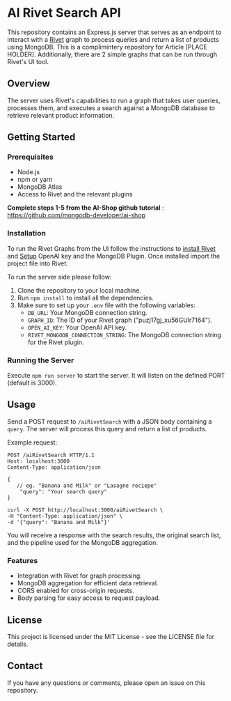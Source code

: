 # AI Rivet Search API

This repository contains an Express.js server that serves as an endpoint to interact with a [Rivet](https://rivet.ironcladapp.com/) graph to process queries and return a list of products using MongoDB. This is a complimintery repository for Article [PLACE HOLDER]. Additionally, there are 2 simple graphs that can be run through Rivet's UI tool.

## Overview

The server uses Rivet's capabilities to run a graph that takes user queries, processes them, and executes a search against a MongoDB database to retrieve relevant product information.

## Getting Started

### Prerequisites

- Node.js
- npm or yarn
- MongoDB Atlas 
- Access to Rivet and the relevant plugins

**Complete steps 1-5 from the AI-Shop github tutorial** : https://github.com/mongodb-developer/ai-shop


### Installation

To run the Rivet Graphs from the UI follow the instructions to [install Rivet](https://rivet.ironcladapp.com/docs/getting-started/installation) and [Setup](https://rivet.ironcladapp.com/docs/getting-started/setup) OpenAI key and the MongoDB Plugin. Once installed import the project file into Rivet.

To run the server side please follow:

1. Clone the repository to your local machine.
2. Run `npm install` to install all the dependencies.
3. Make sure to set up your `.env` file with the following variables:
   - `DB_URL`: Your MongoDB connection string.
   - `GRAPH_ID`: The ID of your Rivet graph ("puzj17gj_xu56GUlr7164").
   - `OPEN_AI_KEY`: Your OpenAI API key.
   - `RIVET_MONGODB_CONNECTION_STRING`: The MongoDB connection string for the Rivet plugin.

### Running the Server

Execute `npm run server` to start the server. It will listen on the defined PORT (default is 3000).

## Usage

Send a POST request to `/aiRivetSearch` with a JSON body containing a `query`. The server will process this query and return a list of products.

Example request:

```
POST /aiRivetSearch HTTP/1.1
Host: localhost:3000
Content-Type: application/json

{
   // eg. "Banana and Milk" or "Lasagne reciepe"
    "query": "Your search query"
}
```

```shell
curl -X POST http://localhost:3000/aiRivetSearch \
-H "Content-Type: application/json" \
-d '{"query": "Banana and Milk"}'
```

You will receive a response with the search results, the original search list, and the pipeline used for the MongoDB aggregation.

### Features
- Integration with Rivet for graph processing.
- MongoDB aggregation for efficient data retrieval.
- CORS enabled for cross-origin requests.
- Body parsing for easy access to request payload.


## License
This project is licensed under the MIT License - see the LICENSE file for details.

## Contact
If you have any questions or comments, please open an issue on this repository.
